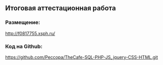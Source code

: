 ## Итоговaя аттестационная работа

### Размещение:
http://f0817755.xsph.ru/

### Код на Github:
https://github.com/Peccopa/TheCafe-SQL-PHP-JS_jquery-CSS-HTML.git

